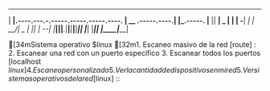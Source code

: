 
 _______                                      ______              __         
|     __|.----.---.-.-----.-----.-----.----. |   __ \.-----.----.|  |_.-----.
|__     ||  __|  _  |     |     |  -__|   _| |    __/|  _  |   _||   _|__ --|
|_______||____|___._|__|__|__|__|_____|__|   |___|   |_____|__|  |____|_____|
                                                                             

[34mSistema operativo $linux
[32m1. Escaneo masivo de la red [route] : 
2. Escanear una red con un puerto especifico 
3. Escanear todos los  puertos [localhost $linux ]  
4. Escaneo personalizado  
5. Ver la cantidad de dispositivos en mi red 
5. Ver sistemas operativos de la red
 [$linux] :: 